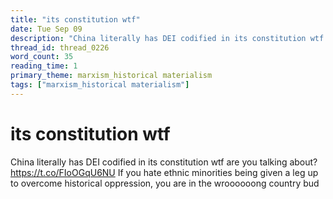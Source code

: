 ```yaml
---
title: "its constitution wtf"
date: Tue Sep 09
description: "China literally has DEI codified in its constitution wtf are you talking about?"
thread_id: thread_0226
word_count: 35
reading_time: 1
primary_theme: marxism_historical materialism
tags: ["marxism_historical materialism"]
---
```


# its constitution wtf

China literally has DEI codified in its constitution wtf are you talking about? https://t.co/FIoOGqU6NU If you hate ethnic minorities being given a leg up to overcome historical oppression, you are in the wroooooong country bud